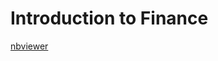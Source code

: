 Introduction to Finance
=======

[nbviewer](http://nbviewer.ipython.org/github/AtifChaudhry/finance-intro)
